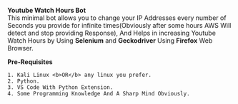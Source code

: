 <b>Youtube Watch Hours Bot</b></br>
This minimal bot allows you to change your IP Addresses every number of Seconds you provide for infinite times(Obviously after some hours AWS Will detect and stop providing Response), And Helps in increasing Youtube Watch Hours by Using <b>Selenium</b> and <b>Geckodriver</b> Using <b>Firefox</b> Web Browser.

<b>Pre-Requisites</b>

```
1. Kali Linux <b>OR</b> any linux you prefer.
2. Python.
3. VS Code With Python Extension.
4. Some Programming Knowledge And A Sharp Mind Obviously.
```
